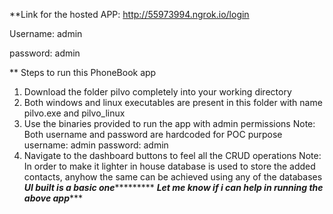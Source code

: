 **Link for the hosted APP: http://55973994.ngrok.io/login

Username: admin

password: admin

**
Steps to run this PhoneBook app
1) Download the folder pilvo completely into your working directory
2) Both windows and linux executables are present in this folder with name pilvo.exe and pilvo_linux
3) Use the binaries provided to run the app with admin permissions
Note: Both username and password are hardcoded for POC purpose
username: admin
password: admin
4) Navigate to the dashboard buttons to feel all the CRUD operations
Note: In order to make it lighter in house database is used to store the added contacts, anyhow the same can be achieved using any of the databases
*********UI built is a basic one******************
*********Let me know if i can help in running the above app************
